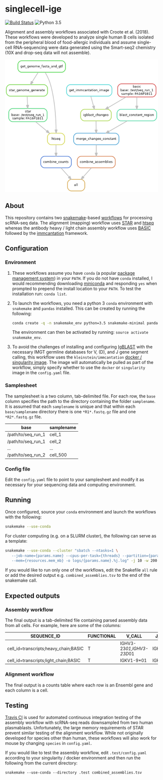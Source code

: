 # singlecell-ige

[![Build Status](https://travis-ci.org/dcroote/singlecell-ige.svg?branch=master)](https://travis-ci.org/dcroote/singlecell-ige)
![Python 3.5](https://img.shields.io/badge/python-3.5-blue.svg)

Alignment and assembly workflows associated with Croote et al. (2018). These workflows were developed to analyze single human B cells isolated from the peripheral blood of food-allergic individuals and assume single-cell RNA-sequencing were data generated using the Smart-seq2 chemistry (10X and drop-seq data will not assemble).

![DAG](dag.png)

## About

This repository contains two [snakemake](https://snakemake.readthedocs.io/en/stable/)-based [workflows](https://snakemake.readthedocs.io/en/stable/snakefiles/deployment.html) for processing scRNA-seq data. The alignment (mapping) workflow uses [STAR](https://github.com/alexdobin/STAR) and [htseq](https://htseq.readthedocs.io) whereas the antibody heavy / light chain assembly workflow uses [BASIC](https://github.com/akds/BASIC) followed by the [immcantation](https://immcantation.readthedocs.io) framework.

## Configuration

### Environment

1. These workflows assume you have `conda` (a popular [package management system](https://conda.io/docs/)) in your `PATH`. If you do not have `conda` installed, I would recommending downloading [miniconda](https://conda.io/miniconda.html) and responding `yes` when prompted to prepend the install location to your `PATH`. To test the installation run: `conda list`.

2. To launch the workflows, you need a python 3 `conda` environment with `snakemake` and `pandas` installed. This can be created by running the following:
    ```bash
    conda create -q -n snakemake_env python=3.5 snakemake-minimal pandas
    ```
    The environment can then be activated by running: `source activate snakemake_env`.

3. To avoid the challenges of installing and configuring [IgBLAST](https://ncbi.github.io/igblast/) with the necessary IMGT germline databases for V, (D), and J gene segment calling, this workflow uses the `kleinstein/immcantation` [docker / singularity image](https://hub.docker.com/r/kleinstein/immcantation/). The image will automatically be pulled as part of the workflow, simply specify whether to use the `docker` or `singularity` image in the `config.yaml` file.

### Samplesheet

The samplesheet is a two column, tab-delimited file. For each row, the `base` column specifies the path to the directory containing the folder `samplename`. It is assumed that each `samplename` is unique and that within each `base/samplename` directory there is one `*R1*.fastq.gz` file and one `*R2*.fastq.gz` file.

| base | samplename |
| --- | --- |
| /path/to/seq_run_1| cell_1 |
| /path/to/seq_run_1| cell_2 |
| ... | ... |
| /path/to/seq_run_2 | cell_500 |

### Config file

Edit the `config.yaml` file to point to your samplesheet and modify it as necessary for your sequencing data and computing environment.

## Running

Once configured, source your `conda` environment and launch the workflows with the following:

```bash
snakemake --use-conda 
```

For cluster computing (e.g. on a SLURM cluster), the following can serve as a template: 

```bash
snakemake --use-conda --cluster "sbatch --ntasks=1 \
   --job-name={params.name} --cpus-per-task={threads} --partition={params.partition} \
   --mem={resources.mem_mb} -o logs/{params.name}.%j.log" -j 10 -w 200 -k
```

If you would like to run only one of the workflows, edit the Snakefile `all` rule or add the desired output e.g. `combined_assemblies.tsv` to the end of the snakemake call.

## Expected outputs

### Assembly workflow

The final output is a tab-delimited file containing parsed assembly data from all cells. For example, here are some of the columns:

| SEQUENCE_ID | FUNCTIONAL | V_CALL | J_CALL | CDR3_IMGT | C_CALL | C_LEN | SAMPLENAME |
| --- | --- | --- | --- | --- | --- | --- | --- |
| cell_id=transcripts;heavy_chain;BASIC | T | IGHV3-23*01,IGHV3-23D*01 | IGHJ4*02 | GCGAAAGATGAGTGGAAACCACCTCGCCGCGTTGACTAC | IGHA1*01 | 1059 | PA16P1B11 |
| cell_id=transcripts;light_chain;BASIC | T | IGKV1-9*01 | IGKJ1*01 | CAACAGCTTAATTTTTATCCGTGGACG | IGKC*01 | 321 | PA16P1B11 |

### Alignment workflow

The final output is a counts table where each row is an Ensembl gene and each column is a cell.

## Testing

[Travis CI](https://travis-ci.org/dcroote/singlecell-ige) is used for automated continuous integration testing of the assembly workflow with scRNA-seq reads downsampled from two human plasmablasts. Unfortunately, the large memory requirements of STAR prevent similar testing of the alignment workflow. While not originally developed for species other than human, these workflows will also work for mouse by changing `species` in `config.yaml`.

If you would like to test the assembly workflow, edit `.test/config.yaml` according to your singularity / docker environment and then run the following from the current directory:
```
snakemake --use-conda --directory .test combined_assemblies.tsv
```

